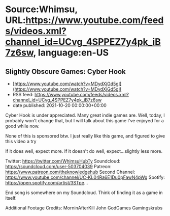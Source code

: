 # Source:Whimsu, URL:https://www.youtube.com/feeds/videos.xml?channel_id=UCvg_4SPPEZ7y4pk_iB7z6sw, language:en-US

## Slightly Obscure Games: Cyber Hook
 - [https://www.youtube.com/watch?v=MDydXjGd5gI](https://www.youtube.com/watch?v=MDydXjGd5gI)
 - RSS feed: https://www.youtube.com/feeds/videos.xml?channel_id=UCvg_4SPPEZ7y4pk_iB7z6sw
 - date published: 2021-10-20 00:00:00+00:00

Cyber Hook is under appreciated. Many great indie games are. Well, today, I probably won't change that, but I will talk about this game I've enjoyed for a good while now.

None of this is sponsored btw. I just really like this game, and figured to give this video a try

If it does well, expect more. If it doesn't do well, expect...slightly less more.

Twitter: https://twitter.com/WhimsuHubTy
Soundcloud: https://soundcloud.com/user-503704039
Patreon: https://www.patreon.com/theknowledgehub
Second Channel: https://www.youtube.com/channel/UC-KL04Ra6E1Du0pFawN4pWg
Spotify: https://open.spotify.com/artist/3STpe...

End song is somewhere on my Soundcloud. Think of finding it as a game in itself.


Additional Footage Credits:
MorninAfterKill
John GodGames
Gamingskrubs

